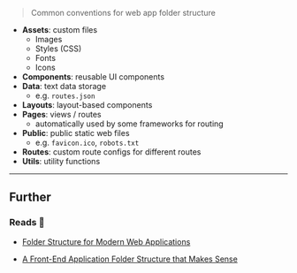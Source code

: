 > Common conventions for web app folder structure

- **Assets**: custom files
    - Images
    - Styles (CSS)
    - Fonts
    - Icons
- **Components**: reusable UI components
- **Data**: text data storage
    - e.g. `routes.json`
- **Layouts**: layout-based components
- **Pages**: views / routes
    - automatically used by some frameworks for routing
- **Public**: public static web files
    - e.g. `favicon.ico`, `robots.txt`
- **Routes**: custom route configs for different routes
- **Utils**: utility functions

---
## Further

### Reads 📄

- [Folder Structure for Modern Web Applications](https://dev.to/noruwa/folder-structure-for-modern-web-applications-4d11)

- [A Front-End Application Folder Structure that Makes Sense](https://fadamakis.com/a-front-end-application-folder-structure-that-makes-sense-ecc0b690968b)